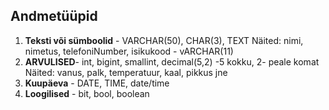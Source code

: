 ## Andmetüüpid
1. **Teksti või sümboolid** - VARCHAR(50), CHAR(3), TEXT
Näited: nimi, nimetus, telefoniNumber, isikukood - vARCHAR(11)
2. **ARVULISED**- int, bigint, smallint, decimal(5,2) -5 kokku, 2- peale komat
Näited: vanus, palk, temperatuur, kaal, pikkus jne
3. **Kuupäeva** - DATE, TIME, date/time
4. **Loogilised** - bit, bool, boolean
